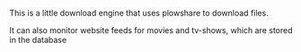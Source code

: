This is a little download engine that uses plowshare to download files.

It can also monitor website feeds for movies and tv-shows, which are stored in the database